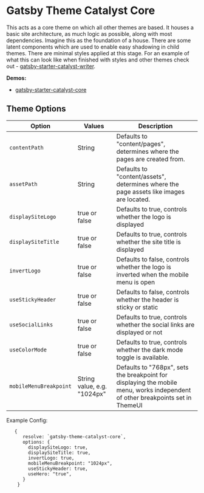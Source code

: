 # Gatsby Theme Catalyst Core

This acts as a core theme on which all other themes are based. It houses a basic site architecture, as much logic as possible, along with most dependencies. Imagine this as the foundation of a house. There are some latent components which are used to enable easy shadowing in child themes. There are minimal styles applied at this stage. For an example of what this can look like when finished with styles and other themes check out - [gatsby-starter-catalyst-writer](https://gatsby-starter-catalyst-writer.netlify.com/).

**Demos:**

- [gatsby-starter-catalyst-core](https://gatsby-starter-catalyst-core.netlify.com/)

## Theme Options

| Option                 | Values                      | Description                                                                                                                    |
| ---------------------- | --------------------------- | ------------------------------------------------------------------------------------------------------------------------------ |
| `contentPath`          | String                      | Defaults to "content/pages", determines where the pages are created from.                                                      |
| `assetPath`            | String                      | Defaults to "content/assets", determines where the page assets like images are located.                                        |
| `displaySiteLogo`      | true or false               | Defaults to true, controls whether the logo is displayed                                                                       |
| `displaySiteTitle`     | true or false               | Defaults to true, controls whether the site title is displayed                                                                 |
| `invertLogo`           | true or false               | Defaults to false, controls whether the logo is inverted when the mobile menu is open                                          |
| `useStickyHeader`      | true or false               | Defaults to false, controls whether the header is sticky or static                                                             |
| `useSocialLinks`       | true or false               | Defaults to true, controls whether the social links are displayed or not                                                       |
| `useColorMode`         | true or false               | Defaults to true, controls whether the dark mode toggle is available.                                                          |
| `mobileMenuBreakpoint` | String value, e.g. "1024px" | Defaults to "768px", sets the breakpoint for displaying the mobile menu, works independent of other breakpoints set in ThemeUI |

Example Config:

```
   {
      resolve: `gatsby-theme-catalyst-core`,
      options: {
        displaySiteLogo: true,
        displaySiteTitle: true,
        invertLogo: true,
        mobileMenuBreakpoint: "1024px",
        useStickyHeader: true,
        useHero: "true",
      }
    }
```
